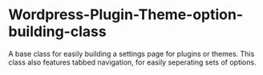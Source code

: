 Wordpress-Plugin-Theme-option-building-class
============================================

A base class for easily building a settings page for plugins or themes. This class also features tabbed navigation, for easily seperating sets of options. 
